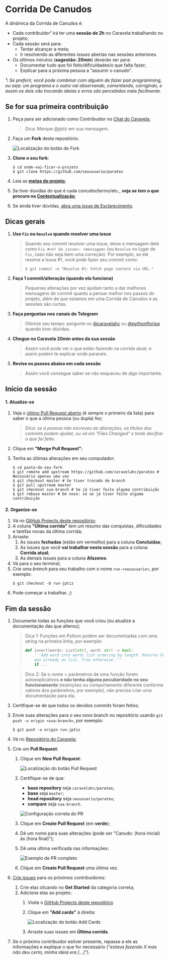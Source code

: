 Corrida De Canudos
==================

A dinâmica da Corrida de Canudos é:
- Cada contribuidor¹ irá ter uma **sessão de 2h** no Caravela trabalhando no
  projeto;
- Cada sessão será para:
  - Tentar alcançar a meta;
  - Ir resolvendo as diferentes _issues_ abertas nas sessões anteriores.
- Os últimos minutos (**sugestão: 20min**) deverão ser para:
  - Documentar tudo que foi feito/dificuldades/o que falta fazer;
  - Explicar para a próxima pessoa a "assumir o canudo".

_**¹:** Se preferir, você pode combinar com alguém de fazer _pair programming_,
ou seja: um programa e o outro vai observando, comentando, corrigindo, e assim
os dois vão trocando ideias e erros são percebidos mais facilmente._

Se for sua primeira contribuição
--------------------------------

1. Peça para ser adicionado como Contribuidor no [Chat do
   Caravela](https://t.me/caravelahc);

   > Dica: Marque @jptiz em sua mensagem.

2. Faça um **Fork** deste repositório:

   ![Localização do botão de Fork](https://i.imgur.com/pMY4odP.png)

3. **Clone o _seu_ fork**:

   ```console
   $ cd onde-vai-ficar-o-projeto
   $ git clone https://github.com/seuusuario/paratex
   ```

4. Leia as **[metas do projeto](README.md#metas)**;
5. Se tiver dúvidas do que é cada conceito/termo/etc., **veja se tem o que
   procura na [Contextualização](README.md#contextualização)**;
6. Se ainda tiver dúvidas, [abra uma issue de
   Esclarecimento](https://github.com/caravelahc/paratex/issues/new?assignees=&labels=question&template=esclarecimento.md&title=).

Dicas gerais
------------

1. **Use `Fix` ou `Resolve` quando resolver uma issue**

   > Quando seu commit resolver uma issue, deixe a mensagem dele como `Fix #<nº da
   > issue>: <mensagem>` (ou `Resolve` no lugar de `Fix`, caso não seja bem uma
   > correção). Por exemplo, se ele resolve a Issue #1, você pode fazer seu commit
   > como:
   >
   > ```console
   > $ git commit -m "Resolve #1: Fetch page content via URL."
   > ```


2. **Faça 1 commit/alteração (quando ela funciona)**

   > Pequenas alterações por vez ajudam tanto a dar melhores mensagens de commit
   > quanto a pensar melhor nos passos do projeto, além de que estamos em uma
   > Corrida de Canudos e as sessões são curtas.


3. **Faça perguntas nos canais do Telegram**

   > Otimize seu tempo: pergunte no [@caravelahc](t.me/caravelahc) ou
   > [@pythonfloripa](t.me/pythonfloripa) quando tiver dúvidas.

4. **Chegue no Caravela 20min antes da sua sessão**

   > Assim você pode ver o que estão fazendo na corrida atual, e assim podem te
   > explicar onde pararam.

5. **Revise os passos abaixo em cada sessão**

   > Assim você consegue saber se não esqueceu de algo importante.

Início da sessão
----------------

#### 1. Atualize-se

1. Veja o [último Pull Request
   aberto](https://github.com/caravelahc/paratex/pulls) (é sempre o primeiro da
   lista) para saber o que a última pessoa (ou dupla) fez;

   > _Dica: se a pessoa não escreveu as alterações, os títulos dos commits
   > podem ajudar, ou vá em "Files Changed" e tente decifrar o que foi feito._
2. Clique em **"Merge Pull Request"**;
3. Tenha as últimas alterações em seu computador:
   ```console
   $ cd pasta-do-seu-fork
   $ git remote add upstream https://github.com/caravelahc/paratex # Necessário apenas uma vez
   $ git checkout master # Se tiver trocado de branch
   $ git pull upstream master
   $ git checkout sua-branch # Se já tiver feito alguma contribuição
   $ git rebase master # De novo: só se já tiver feito alguma contribuição
   ```

#### 2. Organize-se

1. Vá no [GitHub Projects deste
   repositório](https://github.com/caravelahc/paratex/projects/1);
2. A coluna **"Última corrida"** tem um resumo das conquistas, dificuldades e
   tarefas novas da última corrida;
3. Arraste:
   1. As issues **fechadas** (estão em vermelho) para a coluna **Concluídas**;
   2. As issues que você **vai trabalhar nesta sessão** para a coluna **Corrida
      atual**;
   3. As demais issues para a coluna **Afazeres**.
4. Vá para o seu terminal;
5. Crie uma _branch_ para seu trabalho com o nome `run-<seuusuario>`, por
   exemplo:
   ```console
   $ git checkout -b run-jptiz
   ```
6. Pode começar a trabalhar. ;)

Fim da sessão
-------------

1. Documente todas as funções que você criou (ou atualize a documentação das
   que alterou);
   > Dica 1: Funções em Python podem ser documentadas com uma _string_ na
   > primeira linha, por exemplo:
   > ```python
   > def insert(words: List[str], word: str) -> bool:
   >     '''Add word into words list ordering by length. Returns False if word
   >     was already on list, True otherwise.'''
   >     if ...
   > ```

   > Dica 2: Se o nome + parâmetros de uma função forem autoexplicativos **e
   > não tenha alguma peculiaridade no seu funcionamento** (restrições ou
   > comportamento diferente conforme valores dos parâmetros, por exemplo), não
   > precisa criar uma documentação para ela.
2. Certifique-se de que todos os devidos _commits_ foram feitos;
3. Envie suas alterações para o seu novo branch no repositório usando `git push
   -u origin <sua-branch>`, por exemplo:
   ```console
   $ git push -u origin run-jptiz
   ```
4. Vá no [Repositório do Caravela](https://github.com/caravelahc/paratex);
5. Crie um **Pull Request**:
   1. Clique em **New Pull Request**:

      ![Localização do botão Pull Request](https://i.imgur.com/qFp0r3h.png)

   2. Certifique-se de que:
      - **base repository** seja `caravelahc/paratex`;
      - **base** seja `master`;
      - **head repository** seja `seuusuario/paratex`;
      - **compare** seja `sua-branch`.

      ![Configuração correta do PR](https://i.imgur.com/ZF8SLU2.png)

   3. Clique em **Create Pull Request** (em **verde**);
   4. Dê um nome para suas alterações (pode ser "Canudo: (hora inicial) às
      (hora final)");
   5. Dê uma última verificada nas informações:

      ![Exemplo de PR completo](https://i.imgur.com/GTxv0BM.png)
   6. Clique em **Create Pull Request** uma última vez.

4. [Crie issues](https://github.com/caravelahc/paratex/issues/new/choose) para
   os próximos contribuidores:
   1. Crie elas clicando no **Get Started** da categoria correta;
   2. Adicione elas ao projeto:
      1. Visite o [GitHub Projects deste
         repositório](https://github.com/caravelahc/paratex/projects/1)
      2. Clique em **"Add cards"** à direita:

         ![Localização do botão Add Cards](https://i.imgur.com/lU4NAXA.png)

      3. Arraste suas issues em **Última corrida**.
5. Se o próximo contribuidor estiver presente, repasse a ele as informações e
   explique o que for necessário (_"estava fazendo X mas não deu certo, minha
   ideia era [...]"_).
